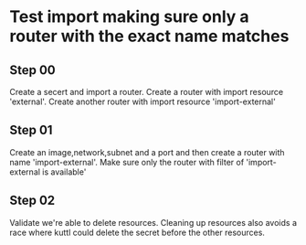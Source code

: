 # Test import making sure only a router with the exact name matches

## Step 00

Create a secert and import a router. Create a router with import resource 'external'.
Create another router with import resource 'import-external'

## Step 01

Create an image,network,subnet and a port and then create a router with name 'import-external'.
Make sure only the router with filter of 'import-external is available'

## Step 02

Validate we're able to delete resources.
Cleaning up resources also avoids a race where kuttl could delete the secret before the other resources.